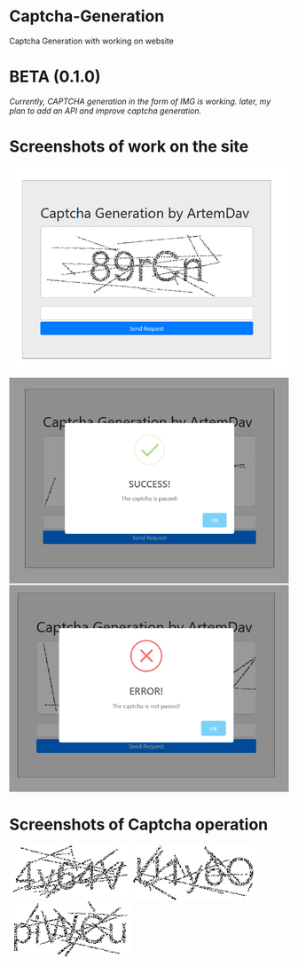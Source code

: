 # Captcha-Generation
Captcha Generation with working on website


# BETA (0.1.0)
*Currently, CAPTCHA generation in the form of IMG is working. later, my plan to add an API and improve captcha generation.*

# Screenshots of work on the site
![sc1](screenshots/test_work1.png) 
![sc2](screenshots/test_work2.png) 
![sc3](screenshots/test_work3.png) 

# Screenshots of Captcha operation
![sc1](screenshots/captcha_test_1.png) 
![sc2](screenshots/captcha_test_2.png) 
![sc3](screenshots/captcha_test_3.png) 

